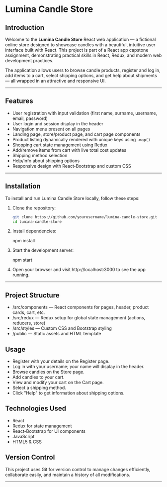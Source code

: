 # Lumina Candle Store

## Introduction

Welcome to the **Lumina Candle Store** React web application — a fictional online store designed to showcase candles with a beautiful, intuitive user interface built with React. This project is part of a React app capstone assignment, demonstrating practical skills in React, Redux, and modern web development practices.

The application allows users to browse candle products, register and log in, add items to a cart, select shipping options, and get help about shipments — all wrapped in an attractive and responsive UI.

---

## Features

- User registration with input validation (first name, surname, username, email, password)
- User login and session display in the header
- Navigation menu present on all pages
- Landing page, store/product page, and cart page components
- Product listing dynamically rendered with unique keys using `.map()`
- Shopping cart state management using Redux
- Add/remove items from cart with live total cost updates
- Shipping method selection
- Help/info about shipping options
- Responsive design with React-Bootstrap and custom CSS

---

## Installation

To install and run Lumina Candle Store locally, follow these steps:

1. Clone the repository:

   ```bash
   git clone https://github.com/yourusername/lumina-candle-store.git
   cd lumina-candle-store

   ```

2. Install dependencies:

   npm install

3. Start the development server:

   npm start

4. Open your browser and visit http://localhost:3000 to see the app running.

---

## Project Structure

- /src/components — React components for pages, header, product cards, cart, etc.
- /src/redux — Redux setup for global state management (actions, reducers, store)
- /src/styles — Custom CSS and Bootstrap styling
- /public — Static assets and HTML template

## Usage

- Register with your details on the Register page.
- Log in with your username; your name will display in the header.
- Browse candles on the Store page.
- Add candles to your cart.
- View and modify your cart on the Cart page.
- Select a shipping method.
- Click "Help" to get information about shipping options.

## Technologies Used

- React
- Redux for state management
- React-Bootstrap for UI components
- JavaScript
- HTML5 & CSS

## Version Control

This project uses Git for version control to manage changes efficiently, collaborate easily, and maintain a history of all modifications.

---
